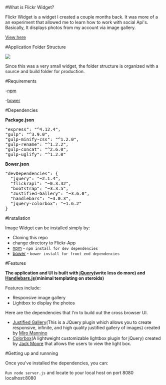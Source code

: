 #What is Flickr Widget?

Flickr Widget is a widget I created a couple months back. It was more of a an experiment that allowed me to learn how to work with social Api's. Basically, It displays photos from my account via image gallery.


<a href="http://kpingul.github.io/Flickr-App">View here</a>

#Application Folder Structure

<img src="http://i84.photobucket.com/albums/k34/kdiggz415/flickrAppFolderStructure.png"/>

Since this was a very small widget, the folder structure is organized with a source and build folder for production.

#Requirements

-<a href="https://www.npmjs.com">npm</a>

-<a href="http://bower.io">bower</a>

#Dependencies

<b>Package.json</b>
<pre>
"express": "^4.12.4",
"gulp": "^3.9.0",
"gulp-minify-css": "^1.2.0",
"gulp-rename": "^1.2.2",
"gulp-concat": "^2.6.0",
"gulp-uglify": "^1.2.0"
</pre>

<b>Bower.json</b>
<pre>
"devDependencies": {
  "jquery": "~2.1.4",
  "flickrapi": "~0.3.32",
  "bootstrap": "~3.3.5",
  "Justified-Gallery": "~3.6.0",
  "handlebars": "~3.0.3",
  "jquery-colorbox": "~1.6.2"
}
</pre>

#Installation

Image Widget can be installed simply by:

<ul>
  <li>Cloning this repo</li>
  <li>change directory to Flickr-App</li>
  <li><a href="https://www.npmjs.com">npm</a> - <code>npm install for dev dependencies</code></li>
  <li><a href="http://bower.io">bower</a> - <code>bower install for front end dependencies</code></li>
</ul>

#Features

<b>The application and UI is built with <a href="http://www.jquery.com">jQuery</a>(write less do more) and <a href="http://handlebarsjs.com/">Handlebars.js</a>(minimal templating on steroids)</b>

Features include:

<ul>
  <li>Responsive image gallery</li>
  <li>Lightbox to display the photos</li>
</ul>

Here are the dependencies that I'm to build out the cross browser UI.

<ul>
  <li><a href="http://miromannino.github.io/Justified-Gallery/getting-started/">Justified Gallery</a>(This is a JQuery plugin which allows you to create responsive, infinite, and high quality justified gallery of images) created by <a href="https://github.com/miromannino">Miro Mannino</a></li>
  <li><a href="http://www.jacklmoore.com/colorbox/">Colorbox</a>(A lightweight customizable lightbox plugin for jQuery) created by <a href="https://github.com/jackmoore">Jack Moore</a> that allows the users to view the light box.</li>
</ul>

#Getting up and runnning

Once you've installed the dependencies, you can:

<code>Run node server.js</code> and locate to your local host on port 8080 localhost:8080











